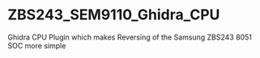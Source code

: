 # ZBS243_SEM9110_Ghidra_CPU
Ghidra CPU Plugin which makes Reversing of the Samsung ZBS243 8051 SOC more simple
